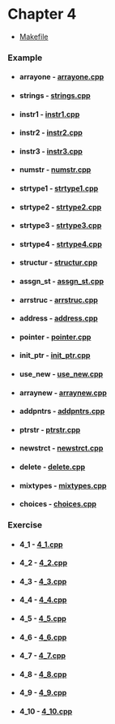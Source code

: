 # Chapter 4

* [Makefile](Makefile)

### Example
* #### arrayone - [arrayone.cpp](arrayone.cpp)
* #### strings - [strings.cpp](strings.cpp)
* #### instr1 - [instr1.cpp](instr1.cpp)
* #### instr2 - [instr2.cpp](instr2.cpp)
* #### instr3 - [instr3.cpp](instr3.cpp)
* #### numstr - [numstr.cpp](numstr.cpp)
* #### strtype1 - [strtype1.cpp](strtype1.cpp)
* #### strtype2 - [strtype2.cpp](strtype2.cpp)
* #### strtype3 - [strtype3.cpp](strtype3.cpp)
* #### strtype4 - [strtype4.cpp](strtype4.cpp)
* #### structur - [structur.cpp](structur.cpp)
* #### assgn_st - [assgn_st.cpp](assgn_st.cpp)
* #### arrstruc - [arrstruc.cpp](arrstruc.cpp)
* #### address - [address.cpp](address.cpp)
* #### pointer - [pointer.cpp](pointer.cpp)
* #### init_ptr - [init_ptr.cpp](init_ptr.cpp)
* #### use_new - [use_new.cpp](use_new.cpp)
* #### arraynew - [arraynew.cpp](arraynew.cpp)
* #### addpntrs - [addpntrs.cpp](addpntrs.cpp)
* #### ptrstr - [ptrstr.cpp](ptrstr.cpp)
* #### newstrct - [newstrct.cpp](newstrct.cpp)
* #### delete - [delete.cpp](delete.cpp)
* #### mixtypes - [mixtypes.cpp](mixtypes.cpp)
* #### choices - [choices.cpp](choices.cpp)

### Exercise
* #### 4_1 - [4_1.cpp](4_1.cpp)
* #### 4_2 - [4_2.cpp](4_2.cpp)
* #### 4_3 - [4_3.cpp](4_3.cpp)
* #### 4_4 - [4_4.cpp](4_4.cpp)
* #### 4_5 - [4_5.cpp](4_5.cpp)
* #### 4_6 - [4_6.cpp](4_6.cpp)
* #### 4_7 - [4_7.cpp](4_7.cpp)
* #### 4_8 - [4_8.cpp](4_8.cpp)
* #### 4_9 - [4_9.cpp](4_9.cpp)
* #### 4_10 - [4_10.cpp](4_10.cpp)
